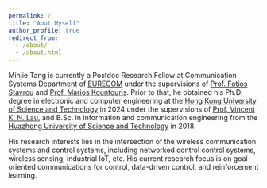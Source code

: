 ```yaml
---
permalink: /
title: "Aout Myself"
author_profile: true
redirect_from: 
  - /about/
  - /about.html
---
```



Minjie Tang is currently a Postdoc Research Fellow at Communication Systems Department of [EURECOM](https://www.eurecom.fr/) under the supervisions of [Prof. Fotios Stavrou](http://photios-stavrou.com/) and [Prof. Marios Kountouris](https://scholar.google.co.in/citations?user=QG9iXtUAAAAJ&hl=en). Prior to that, he obtained his Ph.D. degree in electronic and computer engineering at the [Hong Kong University of Science and Technology](https://hkust.edu.hk/) in 2024 under the supervisions of [Prof. Vincent K. N. Lau](https://eeknlau.home.ece.ust.hk/HKUST-Office-HomePage/HKUST_Home.html), and B.Sc. in information and communication engineering from the [Huazhong University of Science and Technology](https://hust.edu.cn/) in 2018. 

His research interests lies in the intersection of the wireless communication systems and control systems, including networked control control systems, wireless sensing, industrial IoT, etc. His current research focus is on goal-oriented communications for control, data-driven control, and reinforcement learning.
